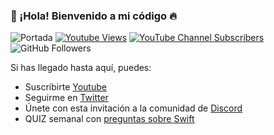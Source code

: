 ### 👋 ¡Hola! Bienvenido a mi código 🔥
![Portada](https://user-images.githubusercontent.com/74316958/163582604-74c93592-2e0d-4bae-aaf7-2482659c0999.png)
[![Youtube Views](https://img.shields.io/youtube/channel/views/UC2MAP8k0bzwq_OAA_zQw27A?style=social)](https://twitter.com/swiftbeta)
[![YouTube Channel Subscribers](https://img.shields.io/youtube/channel/subscribers/UC2MAP8k0bzwq_OAA_zQw27A?style=social)](https://youtube.com/swiftbeta?sub_confirmation=1)
![GitHub Followers](https://img.shields.io/github/followers/swiftbeta?style=social)

Si has llegado hasta aquí, puedes:
- Suscribirte [Youtube](https://www.youtube.com/swiftbeta?sub_confirmation=1)
- Seguirme en [Twitter](https://twitter.com/swiftbeta_)
- Únete con esta invitación a la comunidad de [Discord](https://www.swiftbeta.com/discord)
- QUIZ semanal con [preguntas sobre Swift](https://swiftbeta.herokuapp.com)

<!--
**SwiftBeta/swiftbeta** is a ✨ _special_ ✨ repository because its `README.md` (this file) appears on your GitHub profile.

Here are some ideas to get you started:

- 🔭 I’m currently working on ...
- 🌱 I’m currently learning ...
- 👯 I’m looking to collaborate on ...
- 🤔 I’m looking for help with ...
- 💬 Ask me about ...
- 📫 How to reach me: ...
- 😄 Pronouns: ...
- ⚡ Fun fact: ...
-->
